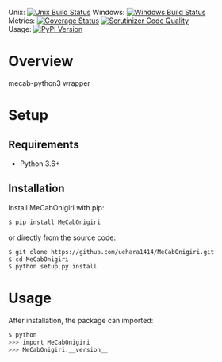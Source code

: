 Unix: [![Unix Build Status](https://img.shields.io/travis/uehara1414/MeCabOnigiri/master.svg)](https://travis-ci.org/uehara1414/MeCabOnigiri) Windows: [![Windows Build Status](https://img.shields.io/appveyor/ci/uehara1414/MeCabOnigiri/master.svg)](https://ci.appveyor.com/project/uehara1414/MeCabOnigiri)<br>Metrics: [![Coverage Status](https://img.shields.io/coveralls/uehara1414/MeCabOnigiri/master.svg)](https://coveralls.io/r/uehara1414/MeCabOnigiri) [![Scrutinizer Code Quality](https://img.shields.io/scrutinizer/g/uehara1414/MeCabOnigiri.svg)](https://scrutinizer-ci.com/g/uehara1414/MeCabOnigiri/?branch=master)<br>Usage: [![PyPI Version](https://img.shields.io/pypi/v/MeCabOnigiri.svg)](https://pypi.python.org/pypi/MeCabOnigiri)

# Overview

mecab-python3 wrapper

# Setup

## Requirements

* Python 3.6+

## Installation

Install MeCabOnigiri with pip:

```sh
$ pip install MeCabOnigiri
```

or directly from the source code:

```sh
$ git clone https://github.com/uehara1414/MeCabOnigiri.git
$ cd MeCabOnigiri
$ python setup.py install
```

# Usage

After installation, the package can imported:

```sh
$ python
>>> import MeCabOnigiri
>>> MeCabOnigiri.__version__
```
